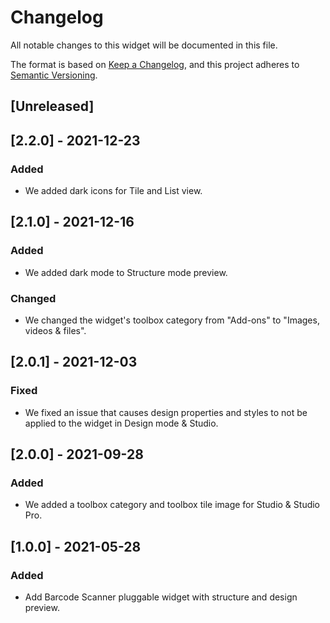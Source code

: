 # Changelog

All notable changes to this widget will be documented in this file.

The format is based on [Keep a Changelog](https://keepachangelog.com/en/1.0.0/), and this project adheres to [Semantic Versioning](https://semver.org/spec/v2.0.0.html).

## [Unreleased]

## [2.2.0] - 2021-12-23

### Added

-   We added dark icons for Tile and List view.

## [2.1.0] - 2021-12-16

### Added

-   We added dark mode to Structure mode preview.

### Changed

-   We changed the widget's toolbox category from "Add-ons" to "Images, videos & files".

## [2.0.1] - 2021-12-03

### Fixed

-   We fixed an issue that causes design properties and styles to not be applied to the widget in Design mode & Studio.

## [2.0.0] - 2021-09-28

### Added

-   We added a toolbox category and toolbox tile image for Studio & Studio Pro.

## [1.0.0] - 2021-05-28

### Added

-   Add Barcode Scanner pluggable widget with structure and design preview.
